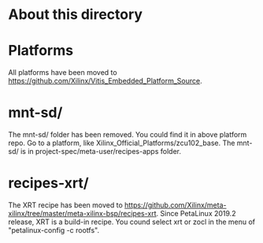 About this directory
====================

# Platforms 
All platforms have been moved to https://github.com/Xilinx/Vitis_Embedded_Platform_Source.

# mnt-sd/
The mnt-sd/ folder has been removed. You could find it in above platform repo.
Go to a platform, like Xilinx_Official_Platforms/zcu102_base.
The mnt-sd/ is in project-spec/meta-user/recipes-apps folder.

# recipes-xrt/
The XRT recipe has been moved to https://github.com/Xilinx/meta-xilinx/tree/master/meta-xilinx-bsp/recipes-xrt.
Since PetaLinux 2019.2 release, XRT is a build-in recipe.
You cound select xrt or zocl in the menu of "petalinux-config -c rootfs".
